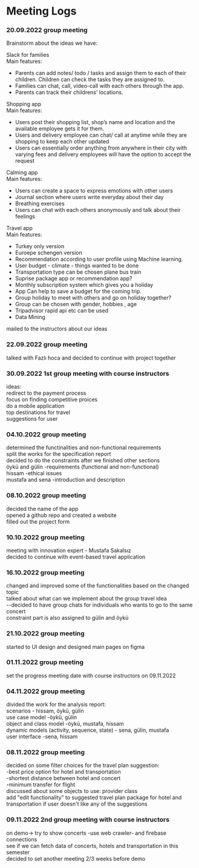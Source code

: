 # Meeting Logs

### 20.09.2022 group meeting
Brainstorm about the ideas we have:  

Slack for families    
  Main features:   
- Parents can add notes/ todo / tasks and assign them to each of their children. Children can check the tasks they are assigned to.  
- Families can chat, call, video-call with each others through the app.  
- Parents can track their childrens’ locations.  

Shopping app   
  Main features:  
- Users post their shopping list, shop’s name and location and the available employee gets it for them.  
- Users and  delivery employee  can chat/ call at anytime while they are shopping to keep each other updated  
- Users can essentially order anything from anywhere in their city with varying fees and delivery employees will have the option to accept the request  

Calming app    
  Main features:  
- Users can create a space to express emotions with other users  
- Journal section where users write everyday about their day  
- Breathing exercises  
- Users can chat with each others anonymously and talk about their feelings  

Travel app   
  Main features:  
- Turkey only version  
- Euroepe schengen version  
- Recommendation according to user profile using Machine learning.  
- User budget - climate - things wanted to be done  
- Transportation type can be chosen plane bus train  
- Suprise package app or recommendation app?  
- Monthly subscription system which gives you a holiday  
- App Can help to save a budget for the coming trip.  
- Group holiday to meet with others and go on holiday together?  
- Group can be chosen with gender, hobbies , age  
- Tripadvisor rapid api etc can be used  
- Data Mining  

mailed to the instructors about our ideas

### 22.09.2022 group meeting

talked with Fazlı hoca and decided to continue with project together

### 30.09.2022 1st group meeting with course instructors

ideas:  
redirect to the payment process  
focus on finding competitive proices  
do a mobile application  
top destinations for travel  
suggestions for user  

### 04.10.2022 group meeting

determined the functinalities and non-functional requirements  
split the works for the specification report  
decided to do the constraints after we finished other sections  
öykü and gülin -requirements (functional and non-functional)  
hissam -ethical issues  
mustafa and sena -introduction and description  

### 08.10.2022 group meeting

decided the name of the app  
opened a github repo and created a website  
filled out the project form  

### 10.10.2022 group meeting

meeting with innovation expert - Mustafa Sakalsız  
decided to continue with event-based travel application  

### 16.10.2022 group meeting

changed and improved some of the functionalities based on the changed topic  
talked about what can we implement about the group travel idea  
--decided to have group chats for individuals who wants to go to the same concert  
constraint part is also assigned to gülin and öykü  

### 21.10.2022 group meeting

started to UI design and designed main pages on figma

### 01.11.2022 group meeting

set the progress meeting date with course instructors on 09.11.2022

### 04.11.2022 group meeting

divided the work for the analysis report:  
scenarios - hissam, öykü, gülin  
use case model -öykü, gülin  
object and class model -öykü, mustafa, hissam  
dynamic models (activity, sequence, state) - sena, gülin, mustafa  
user interface -sena, hissam  

### 08.11.2022 group meeting

decided on some filter choices for the travel plan suggestion:  
  -best price option for hotel and transportation  
  -shortest distance between hotel and concert  
  -minimum transfer for flight  
discussed about some objects to use: provider class  
add "edit functionality" to suggested travel plan package for hotel and transportation if user doesn't like any of the suggestions  

### 09.11.2022 2nd group meeting with course instructors

on demo-> try to show concerts -use web crawler- and firebase connections  
see if we can fetch data of concerts, hotels and transportation in this semester  
decided to set another meeting 2/3 weeks before demo  





